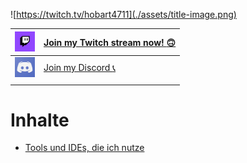 ![https://twitch.tv/hobart4711](./assets/title-image.png)


|<img src="./assets/twitch.jpg" width="32px" height="32px">|[Join my Twitch stream now! :upside_down_face:](https://twitch.tv/hobart4711)|
|-|-|
|<img src="./assets/discord.jpg" width="32px" height="32px">|[Join my Discord :telephone_receiver:](https://discord.gg/HYkjcfaCa7)|
| | |

# Inhalte

- [Tools und IDEs, die ich nutze](./ides-tools/README.md)
